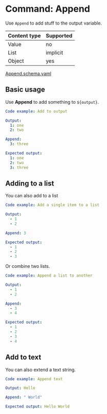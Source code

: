 # Command: Append

Use `Append` to add stuff to the output variable.

| Content type | Supported |
|--------------|-----------|
| Value        | no        |
| List         | implicit  |
| Object       | yes       |

[Append.schema.yaml](schema/Append.schema.yaml)

## Basic usage

Use **Append** to add something to `${output}`.

```yaml instacli
Code example: Add to output

Output:
  1: one
  2: two

Append:
  3: three

Expected output:
  1: one
  2: two
  3: three
```

## Adding to a list

You can also add to a list

```yaml instacli
Code example: Add a single item to a list

Output:
  - 1
  - 2

Append: 3

Expected output:
  - 1
  - 2
  - 3
```

Or combine two lists.

```yaml instacli
Code example: Append a list to another

Output:
  - 1
  - 2

Append:
  - 3
  - 4

Expected output:
  - 1
  - 2
  - 3
  - 4
```

## Add to text

You can also extend a text string.

```yaml instacli
Code example: Append text

Output: Hello

Append: " World"

Expected output: Hello World
```
